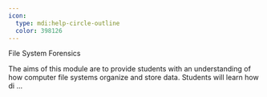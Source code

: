 ```yaml
---
icon:
  type: mdi:help-circle-outline
  color: 398126
---
```

File System Forensics

The aims of this module are to provide students with an understanding of how computer file systems organize and store data. Students will learn how di ... 

